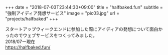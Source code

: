 +++
date = "2018-07-03T23:44:30+09:00"
title = "halfbaked.fun"
subtitle = "強制アイディア発想サービス"
image = "pic03.jpg"
url = "projects/halfbaked"
+++

スタートアップウィークエンドに参加した際にアイディアの発想について面白かったのでウェブサービスをつくってみました。  
2018/07ー現在  
https://halfbaked.fun/

